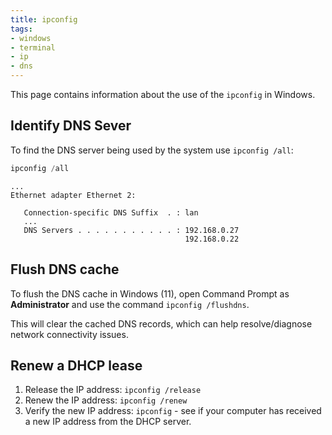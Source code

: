 ```yaml
---
title: ipconfig
tags:
- windows
- terminal
- ip
- dns
---
```


This page contains information about the use of the `ipconfig` in Windows.
<!--more-->

## Identify DNS Sever

To find the DNS server being used by the system use `ipconfig /all`:
```powershell
ipconfig /all
```
```text
...
Ethernet adapter Ethernet 2:

   Connection-specific DNS Suffix  . : lan
   ...
   DNS Servers . . . . . . . . . . . : 192.168.0.27
                                       192.168.0.22
```

## Flush DNS cache

To flush the DNS cache in Windows (11), open Command Prompt as **Administrator** and use the command `ipconfig /flushdns`. 

This will clear the cached DNS records, which can help resolve/diagnose network connectivity issues.

## Renew a DHCP lease

1. Release the IP address: `ipconfig /release`
2. Renew the IP address: `ipconfig /renew`
3. Verify the new IP address: `ipconfig` - see if your computer has received a new IP address from the DHCP server. 


